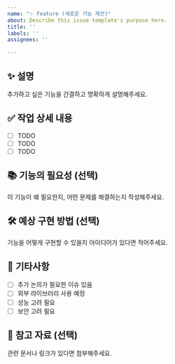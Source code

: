 ```yaml
---
name: "✨ Feature (새로운 기능 제안)"
about: Describe this issue template's purpose here.
title: ''
labels: ''
assignees: ''

---
```


## ✨ 설명
추가하고 싶은 기능을 간결하고 명확하게 설명해주세요.

## ✅ 작업 상세 내용
- [ ] TODO
- [ ] TODO
- [ ] TODO

## 📚 기능의 필요성 (선택)
이 기능이 왜 필요한지, 어떤 문제를 해결하는지 작성해주세요.

## 🛠️ 예상 구현 방법 (선택)
기능을 어떻게 구현할 수 있을지 아이디어가 있다면 적어주세요.

## 🔖 기타사항
- [ ]  추가 논의가 필요한 이슈 있음
- [ ]  외부 라이브러리 사용 예정
- [ ]  성능 고려 필요
- [ ]  보안 고려 필요

## 🔗 참고 자료 (선택)
관련 문서나 링크가 있다면 첨부해주세요.
